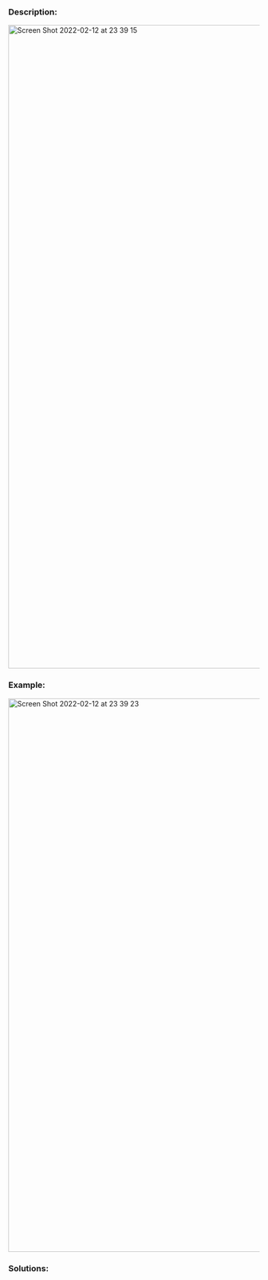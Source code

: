 ### Description:
<img width="1287" alt="Screen Shot 2022-02-12 at 23 39 15" src="https://user-images.githubusercontent.com/49216429/153738913-708f861d-f1a2-4653-838e-a48409975e1d.png">

### Example:
<img width="1107" alt="Screen Shot 2022-02-12 at 23 39 23" src="https://user-images.githubusercontent.com/49216429/153738917-562fa860-6245-49e7-b531-091fdf67265e.png">


### Solutions:


